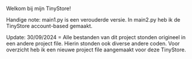 Welkom bij mijn TinyStore!

Handige note: main1.py is een verouderde versie. In main2.py heb ik de TinyStore account-based gemaakt.

Update: 30/09/2024 = Alle bestanden van dit project stonden origineel in een andere project file. Hierin stonden ook diverse andere coden. Voor overzicht heb ik een nieuwe project file
aangemaakt voor deze TinyStore.

